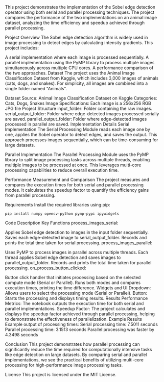 This project demonstrates the implementation of the Sobel edge detection operator using both serial and parallel processing techniques. The project compares the performance of the two implementations on an animal image dataset, analyzing the time efficiency and speedup achieved through parallel processing.

Project Overview
The Sobel edge detection algorithm is widely used in image processing to detect edges by calculating intensity gradients. This project includes:

A serial implementation where each image is processed sequentially.
A parallel implementation using the PyMP library to process multiple images simultaneously across multiple CPU cores.
A performance comparison of the two approaches.
Dataset
The project uses the Animal Image Classification Dataset from Kaggle, which includes 3,000 images of animals (cats, dogs, and snakes). For simplicity, all images are combined into a single folder named "Animals".

Dataset Source: Animal Image Classification Dataset on Kaggle
Categories: Cats, Dogs, Snakes
Image Specifications: Each image is a 256x256 RGB JPG file
Project Structure
input_folder: Folder containing the raw images.
serial_output_folder: Folder where edge-detected images processed serially are saved.
parallel_output_folder: Folder where edge-detected images processed in parallel are saved.
Implementation Details
Serial Implementation
The Serial Processing Module reads each image one by one, applies the Sobel operator to detect edges, and saves the output. This approach processes images sequentially, which can be time-consuming for large datasets.

Parallel Implementation
The Parallel Processing Module uses the PyMP library to split image processing tasks across multiple threads, enabling multiple images to be processed at once. This leverages multi-core processing capabilities to reduce overall execution time.

Performance Measurement and Comparison
The project measures and compares the execution times for both serial and parallel processing modes. It calculates the speedup factor to quantify the efficiency gains from parallel processing.

Requirements
Install the required libraries using pip:  

    pip install numpy opencv-python pymp-pypi ipywidgets

Code Description
Key Functions
process_images_serial:

Applies Sobel edge detection to images in the input folder sequentially.
Saves each edge-detected image to serial_output_folder.
Records and prints the total time taken for serial processing.
process_images_parallel:

Uses PyMP to process images in parallel across multiple threads.
Each thread applies Sobel edge detection and saves images to parallel_output_folder.
Records and prints the total time taken for parallel processing.
on_process_button_clicked:

Button click handler that initiates processing based on the selected compute mode (Serial or Parallel).
Runs both modes and compares execution times, printing the time difference.
Widgets and UI
Dropdown: Allows users to select the processing mode (Serial or Parallel).
Button: Starts the processing and displays timing results.
Results
Performance Metrics: The notebook outputs the execution time for both serial and parallel implementations.
Speedup Factor: The project calculates and displays the speedup factor achieved through parallel processing, helping to demonstrate the effectiveness of parallelization.
Example Results
Example output of processing times:
         Serial processing time: 7.5011 seconds
         Parallel processing time: 3.1513 seconds
         Parallel processing was faster by 4.3498 seconds

Conclusion
This project demonstrates how parallel processing can significantly reduce the time required for computationally intensive tasks like edge detection on large datasets. By comparing serial and parallel implementations, we see the practical benefits of utilizing multi-core processing for high-performance image processing tasks.

License
This project is licensed under the MIT License.




